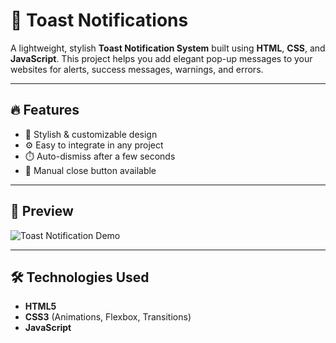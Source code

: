 # 🚀 Toast Notifications

A lightweight, stylish **Toast Notification System** built using **HTML**, **CSS**, and **JavaScript**. This project helps you add elegant pop-up messages to your websites for alerts, success messages, warnings, and errors.

---

## 🔥 Features

- 🎨 Stylish & customizable design
- ⚙️ Easy to integrate in any project
- ⏱️ Auto-dismiss after a few seconds
- 🛑 Manual close button available

---

## 📸 Preview

![Toast Notification Demo]()

---

## 🛠️ Technologies Used

- **HTML5**  
- **CSS3** (Animations, Flexbox, Transitions)  
- **JavaScript**

